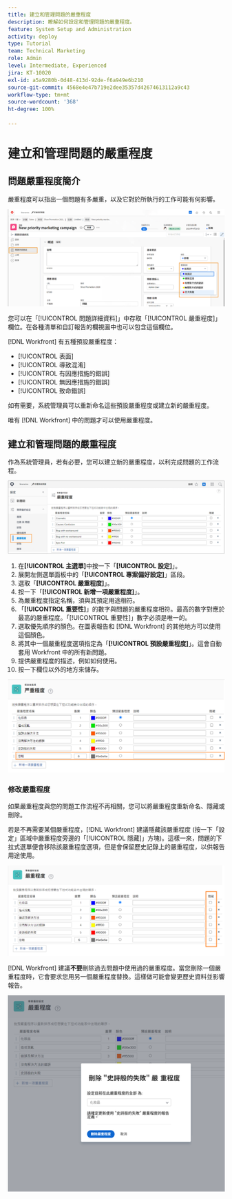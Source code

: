```yaml
---
title: 建立和管理問題的嚴重程度
description: 瞭解如何設定和管理問題的嚴重程度。
feature: System Setup and Administration
activity: deploy
type: Tutorial
team: Technical Marketing
role: Admin
level: Intermediate, Experienced
jira: KT-10020
exl-id: a5a9280b-0d48-413d-92de-f6a949e6b210
source-git-commit: 4568e4e47b719e2dee35357d42674613112a9c43
workflow-type: tm+mt
source-wordcount: '368'
ht-degree: 100%

---
```


# 建立和管理問題的嚴重程度

## 問題嚴重程度簡介

嚴重程度可以指出一個問題有多嚴重，以及它對於所執行的工作可能有何影響。

![[!UICONTROL 嚴重程度]選單，位於[!UICONTROL 問題詳細資料]視窗](assets/admin-fund-severity-issue-details.png)

您可以在「[!UICONTROL 問題詳細資料]」中存取「[!UICONTROL 嚴重程度]」欄位。在各種清單和自訂報告的欄視圖中也可以包含這個欄位。

[!DNL Workfront] 有五種預設嚴重程度：

* [!UICONTROL 表面]
* [!UICONTROL 導致混淆]
* [!UICONTROL 有因應措施的錯誤]
* [!UICONTROL 無因應措施的錯誤]
* [!UICONTROL 致命錯誤]

如有需要，系統管理員可以重新命名這些預設嚴重程度或建立新的嚴重程度。

唯有 [!DNL Workfront] 中的問題才可以使用嚴重程度。

## 建立和管理問題的嚴重程度

作為系統管理員，若有必要，您可以建立新的嚴重程度，以利完成問題的工作流程。

![[!UICONTROL 嚴重程度]頁面，位於[!UICONTROL 設定]](assets/admin-fund-severity-section.png)

1. 在&#x200B;**[!UICONTROL 主選單]**&#x200B;中按一下「**[!UICONTROL 設定]**」。
1. 展開左側選單面板中的「**[!UICONTROL 專案偏好設定]**」區段。
1. 選取「**[!UICONTROL 嚴重程度]**」。
1. 按一下「**[!UICONTROL 新增一項嚴重程度]**」。
1. 為嚴重程度指定名稱，須與其預定用途相符。
1. 「**[!UICONTROL 重要性]**」的數字與問題的嚴重程度相符。最高的數字對應於最高的嚴重程度。「[!UICONTROL 重要性]」數字必須是唯一的。
1. 選取優先順序的顏色。在圖表報告和 [!DNL Workfront] 的其他地方可以使用這個顏色。
1. 將其中一個嚴重程度選項指定為「**[!UICONTROL 預設嚴重程度]**」。這會自動套用 Workfront 中的所有新問題。
1. 提供嚴重程度的描述，例如如何使用。
1. 按一下欄位以外的地方來儲存。

![[!UICONTROL 嚴重程度]清單](assets/admin-fund-severity-new.png)

### 修改嚴重程度

如果嚴重程度與您的問題工作流程不再相關，您可以將嚴重程度重新命名、隱藏或刪除。

若是不再需要某個嚴重程度，[!DNL Workfront] 建議隱藏該嚴重程度 (按一下「設定」區域中嚴重程度旁邊的「[!UICONTROL 隱藏]」方塊)。這樣一來，問題的下拉式選單便會移除該嚴重程度選項，但是會保留歷史記錄上的嚴重程度，以供報告用途使用。

![[!UICONTROL 隱藏]欄突顯標示，位於[!UICONTROL 嚴重程度]頁面，而此頁面位於[!UICONTROL 設定]](assets/admin-fund-severity-hide.png)

[!DNL Workfront] 建議&#x200B;**不要**&#x200B;刪除過去問題中使用過的嚴重程度。當您刪除一個嚴重程度時，它會要求您用另一個嚴重程度替換。這樣做可能會變更歷史資料並影響報告。

![刪除嚴重程度視窗](assets/admin-fund-severity-delete.png)

<!--
learn more URLs
Create and customize issue severities
Update issue severity
-->
